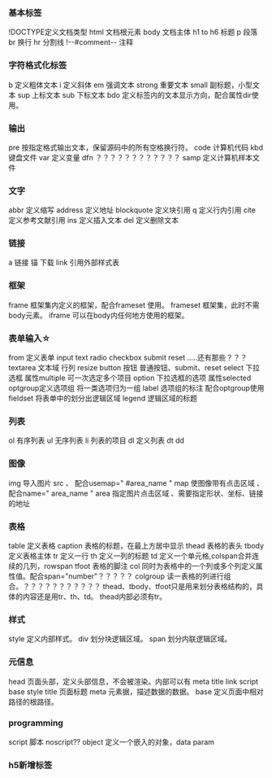 ### 基本标签

!DOCTYPE定义文档类型
html 文档根元素
body 文档主体
h1 to h6 标题
p 段落
br 换行
hr 分割线
!--#comment-- 注释

### 字符格式化标签

b 定义粗体文本
i 定义斜体
em 强调文本
strong 重要文本
small 副标题，小型文本
sup 上标文本
sub 下标文本
bdo 定义标签内的文本显示方向，配合属性dir使用。

### 输出

pre 按指定格式输出文本，保留源码中的所有空格换行符。
code 计算机代码
kbd 键盘文件
var 定义变量
dfn ？？？？？？？？？？？？
samp 定义计算机样本文件

### 文字

abbr 定义缩写
address 定义地址
blockquote 定义块引用
q 定义行内引用
cite 定义参考文献引用
ins 定义插入文本
del 定义删除文本

### 链接

a 链接 锚 下载
link 引用外部样式表

### 框架

frame 框架集内定义的框架，配合frameset 使用。
frameset 框架集，此时不需body元素。
iframe 可以在body内任何地方使用的框架。

### 表单输入☆

from 定义表单
input text radio checkbox submit reset .....还有那些？？？
textarea 文本域 行列 resize
button 按钮 普通按钮、submit、reset
select 下拉选框 属性multiple 可一次选定多个项目
option 下拉选框的选项 属性selected
optgroup定义选项组 将一类选项归为一组
label 选项组的标注 配合optgroup使用
fieldset 将表单中的划分出逻辑区域
legend 逻辑区域的标题

### 列表

ol 有序列表
ul 无序列表
li 列表的项目
dl 定义列表
dt
dd

### 图像

img 导入图片 src 、 配合usemap=" #area_name "
map 使图像带有点击区域 、 配合name=" area_name "
area 指定图片点击区域 、需要指定形状、坐标、链接的地址

### 表格

table 定义表格
caption 表格的标题，在最上方居中显示
thead 表格的表头
tbody 定义表格主体
tr 定义一行
th 定义一列的标题
td 定义一个单元格,colspan合并连续的几列，rowspan
tfoot 表格的脚注
col 同时为表格中的一个列或多个列定义属性值。配合span="number"？？？？？
colgroup 读一表格的列进行组合。？？？？？？？？？？？
thead、tbody、tfoot只是用来划分表格结构的，具体的内容还是用tr、th、td。
thead内部必须有tr。

### 样式

style 定义内部样式。
div 划分块逻辑区域。
span 划分内联逻辑区域。

### 元信息

head 页面头部，定义头部信息，不会被渲染。内部可以有 meta title link script base style
title 页面标题
meta 元素据，描述数据的数据。
base 定义页面中相对路径的根路径。

### programming

script 脚本 noscript?? object 定义一个嵌入的对象，data param

### h5新增标签

